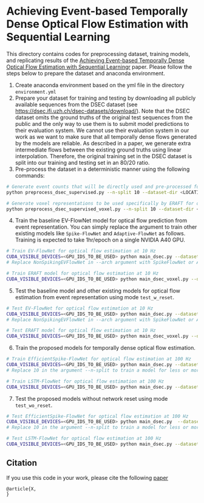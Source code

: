 # Achieving Event-based Temporally Dense Optical Flow Estimation with Sequential Learning

This directory contains codes for preprocessing dataset, training models, and replicating results of the [Achieving Event-based Temporally Dense Optical Flow Estimation with Sequential Learningr]() paper. Please follow the steps below to prepare the dataset and anaconda environment.

1. Create anaconda environment based on the yml file in the directory `environment.yml`
2. Prepare your dataset for training and testing by downloading all publicly available sequences from the DSEC dataset (see https://dsec.ifi.uzh.ch/dsec-datasets/download/). Note that the DSEC dataset omits the ground truths of the original test sequences from the public and the only way to use them is to submit model predictions to their evaluation system. We cannot use their evaluation system in our work as we want to make sure that all temporally dense flows generated by the models are reliable. As described in a paper, we generate extra intermediate flows between the existing ground truths using linear interpolation. Therefore, the original training set in the DSEC dataset is split into our training and testing set in an 80/20 ratio.
3. Pre-process the dataset in a deterministic manner using the following commands:
```bash
# Generate event counts that will be directly used and pre-processed for optical flow estimation
python preprocess_dsec_supervised.py --n-split 10 --dataset-dir <LOCATION_OF_DATASET> --save-dir <PATH_FOR_SAVING_PRE_PROCESSED_DATASET>

# Generate voxel representations to be used specifically by ERAFT for optical flow estimation
python preprocess_dsec_supervised_voxel.py --n-split 10 --dataset-dir <LOCATION_OF_DATASET> --save-dir <PATH_FOR_SAVING_PRE_PROCESSED_DATASET>
```
4. Train the baseline EV-FlowNet model for optical flow prediction from event representation. You can simply replace the argument to train other existing models like `Spike-FlowNet` and `Adaptive-FlowNet` as follows. Training is expected to take 1hr/epoch on a single NVIDIA A40 GPU. 
```bash
# Train EV-FlowNet for optical flow estimation at 10 Hz
CUDA_VISIBLE_DEVICES=<GPU_IDS_TO_BE_USED> python main_dsec.py --dataset-dir <PATH_TO_PRE_PROCESSED_DATASET> --arch NonSpikingEVFlowNet --n-epochs 10 --bs 16 --mode train  --save-dir <SAVE_PATH> --model-options \'num_res_blocks\':2 --lr 5e-4
# Replace NonSpikingEVFlowNet in --arch argument with SpikeFlowNet or AdaptiveFlowNet to achieve a similar training

# Train ERAFT model for optical flow estimation at 10 Hz
CUDA_VISIBLE_DEVICES=<GPU_IDS_TO_BE_USED> python main_dsec_voxel.py --dataset-dir <PATH_TO_PRE_PROCESSED_DATASET> --n-epochs 10 --bs 16 --mode train --save-dir <SAVE_PATH> --lr 1e-4 
```
5. Test the baseline model and other existing models for optical flow estimation from event representation using mode `test_w_reset`.
```bash
# Test EV-FlowNet for optical flow estimation at 10 Hz
CUDA_VISIBLE_DEVICES=<GPU_IDS_TO_BE_USED> python main_dsec.py --dataset-dir <PATH_TO_PRE_PROCESSED_DATASET> --arch NonSpikingEVFlowNet --n-epochs 10 --bs 16 --mode test_w_reset  --save-dir <SAVE_PATH> --model-options \'num_res_blocks\':2 --lr 5e-4 --model-path <SAVE_PATH>/dt1,tsplit10,NonSpikingEVFlowNet,adam,e10,bs16,lr5e-04,num_res_blocks-2/checkpoint_ep10.pt
# Replace NonSpikingEVFlowNet in --arch argument with SpikeFlowNet or AdaptiveFlowNet to achieve a similar testing

# Test ERAFT model for optical flow estimation at 10 Hz
CUDA_VISIBLE_DEVICES=<GPU_IDS_TO_BE_USED> python main_dsec_voxel.py --dataset-dir <PATH_TO_PRE_PROCESSED_DATASET> --n-epochs 10 --bs 16 --mode test_w_reset --save-dir <SAVE_PATH> --lr 1e-4 --model-path <SAVE_PATH>/dt1,tsplit10,ERAFT,adam,e10,bs16,lr1e-04/checkpoint_ep10.pt 
```
6. Train the proposed models for temporally dense optical flow estimation.
```bash
# Train EfficientSpike-FlowNet for optical flow estimation at 100 Hz
CUDA_VISIBLE_DEVICES=<GPU_IDS_TO_BE_USED> python main_dsec.py --dataset-dir <PATH_TO_PRE_PROCESSED_DATASET> --arch EfficientSpikeEVFlowNet --n-epochs 10 --bs 16 --mode train --save-dir <SAVE_PATH> --lr 5e-3 --n-split 10 --no-grad-ts 1  
# Replace 10 in the argument --n-split to train a model for less or more frequent optical flow estimation like 5 for 50Hz or 15 for 150 Hz

# Train LSTM-FlowNet for optical flow estimation at 100 Hz
CUDA_VISIBLE_DEVICES=<GPU_IDS_TO_BE_USED> python main_dsec.py --dataset-dir <PATH_TO_PRE_PROCESSED_DATASET> --arch LSTMEVFlowNet --n-epochs 10 --bs 8 --mode train --save-dir <SAVE_PATH> --no-grad-ts 1 --model-options \'num_res_blocks\':2 --lr 5e-4
```
7. Test the proposed models without network reset using mode `test_wo_reset`.
```bash
# Test EfficientSpike-FlowNet for optical flow estimation at 100 Hz
CUDA_VISIBLE_DEVICES=<GPU_IDS_TO_BE_USED> python main_dsec.py  --dataset-dir <PATH_TO_PRE_PROCESSED_DATASET> --arch EfficientSpikeEVFlowNet --n-epochs 10 --bs 16 --mode test_w_reset --save-dir <SAVE_PATH> --lr 5e-3 --n-split 10 --no-grad-ts 1 --model-path <SAVE_PATH>/dt1,tsplit10,EfficientSpikeEVFlowNet,adam,e1,bs16,lr5e-03,ng1/checkpoint_ep10.pt  
# Replace 10 in the argument --n-split to train a model for less or more frequent optical flow estimation like 5 for 50Hz or 15 for 150 Hz

# Test LSTM-FlowNet for optical flow estimation at 100 Hz
CUDA_VISIBLE_DEVICES=<GPU_IDS_TO_BE_USED> python main_dsec.py --dataset-dir <PATH_TO_PRE_PROCESSED_DATASET> --arch LSTMEVFlowNet --n-epochs 10 --bs 8 --mode test_wo_reset --save-dir <SAVE_PATH> --no-grad-ts 1 --model-options \'num_res_blocks\':2 --lr 5e-4 --model-path <SAVE_PATH>/dt1,tsplit10,LSTMEVFlowNet,adam,e10,bs8,lr5e-04,num_res_blocks-2,ng1/checkpoint_ep8.pt
```

## Citation
If you use this code in your work, please cite the following [paper]()
```
@article{X,
}
```
